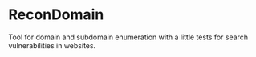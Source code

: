# ReconDomain

Tool for domain and subdomain enumeration with a little tests for search vulnerabilities in websites.
